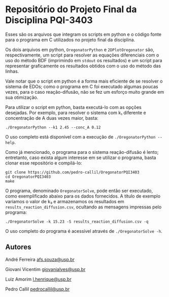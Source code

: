 Repositório do Projeto Final da Disciplina PQI-3403
===================================================

Esses são os arquivos que integram os scripts em python e o código fonte
para o programa em C utilizados no projeto final da disciplina.

Os dois arquivos em python, `OregonatorPython` e `2DPlotOregonator` são,
respectivamente, um script para resolver as equações diferenciais com o uso do
método BDF (imprimindo em `stdout` os resultados) e um script para representar
graficamente os resultados obtidos com o uso do método das linhas.

Vale notar que o script em python é a forma mais eficiente de se resolver o
sistema de EDOs; como o programa em C foi executado algumas poucas vezes, para
o caso reação-difusão, não se fez um esforço muito grande em sua otimização.

Para utilizar o script em python, basta executá-lo com as opções desejadas. Por
exemplo, para resolver o sistema com k₁ diferente e concentração de A duas vezes
maior, basta:

```
./OregonatorPython --k1 2.45 --conc_A 0.12
```
O uso completo está disponível com a execução de `./OregonatorPython --help`.

Como já mencionado, o programa para o sistema reação-difusão é lento; entretanto,
caso exista algum interesse em se utilizar o programa, basta clonar esse
repositório e compilá-lo:

```
git clone https://github.com/pedro-callil/OregonatorPQI3403
cd OregonatorPQI3403
make
```

O programa, denominado `OregonatorSolve`, pode então ser executado, como
exemplificado abaixo para os dados fornecidos. A título de exemplo variamos o
valor de k₃ e armazenamos os resultados em `results_reaction_diffusion.csv`,
ocultando as mensagens impressas pelo programa:

```
./OregonatorSolve -k 15.23 -S results_reaction_diffusion.csv -q
```

O uso completo do programa é acessível através de `./OregonatorSolve -h`.


Autores
-------

André Ferreira <afs.souza@usp.br>

Giovani Vicentim <giovanialves@usp.br>

Luiz Amorim <l.henrique@usp.br>

Pedro Callil <pedrocallil@usp.br>

